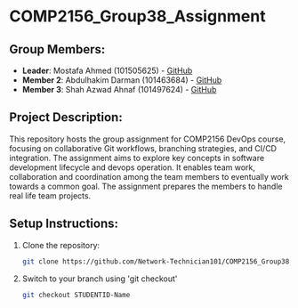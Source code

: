 # COMP2156_Group38_Assignment 

## Group Members:
   - **Leader**: Mostafa Ahmed (101505625) - [GitHub](https://github.com/Network-Technician101)
   - **Member 2**: Abdulhakim Darman (101463684) - [GitHub](https://github.com/Hakim1010000)
   - **Member 3**: Shah Azwad Ahnaf (101497624) - [GitHub](https://github.com/shah0z)

## Project Description:
This repository hosts the group assignment for COMP2156 DevOps course, focusing on collaborative Git workflows, branching strategies, and CI/CD integration.
The assignment aims to explore key concepts in software development lifecycle and devops operation. It enables team work, collaboration and coordination among the team members to eventually work towards a common goal. The assignment prepares the members to handle real life team projects.

## Setup Instructions:
1. Clone the repository:
   ```bash
   git clone https://github.com/Network-Technician101/COMP2156_Group38_Assignment
2. Switch to your branch using 'git checkout'
   ```bash
   git checkout STUDENTID-Name
